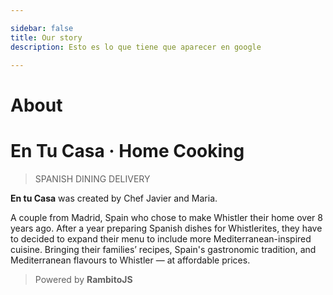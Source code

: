 ```yaml
---

sidebar: false
title: Our story
description: Esto es lo que tiene que aparecer en google

---
```


# About

# En Tu Casa · Home Cooking
> SPANISH DINING DELIVERY

**En tu Casa** was created by Chef Javier and Maria.

A couple from Madrid, Spain who chose to make Whistler their home over 8 years ago. After a year preparing Spanish dishes for Whistlerites, they have to decided to expand their menu to include more Mediterranean-inspired cuisine. Bringing their families’ recipes, Spain's gastronomic tradition, and Mediterranean flavours to Whistler — at affordable prices.







> Powered by **RambitoJS**
